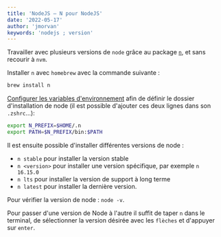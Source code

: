 ```yaml
---
title: 'NodeJS — N pour NodeJS'
date: '2022-05-17'
author: 'jmorvan'
keywords: 'nodejs ; version'
---
```


Travailler avec plusieurs versions de `node` grâce au package [`n`](https://github.com/tj/n), et sans recourir à `nvm`.
<!--### Installer l'aide de node
- `sudo npm cache clean -f` pour nettoyer le cache npm
- `sudo npm install -g n` pour installer node helper (n) globalement en utilisant la commande suivante.-->

Installer `n` avec `homebrew` avec la commande suivante : 
```bash
brew install n
```

[Configurer les variables d'environnement](https://github.com/tj/n?tab=readme-ov-file#optional-environment-variables) afin de définir le dossier d'installation de node (il est possible d'ajouter ces deux lignes dans son `.zshrc`…): 

```bash
export N_PREFIX=$HOME/.n
export PATH=$N_PREFIX/bin:$PATH
```

Il est ensuite possible d'installer différentes versions de node :
- `n stable` pour installer la version stable
- `n <version>` pour installer une version spécifique, par exemple `n 16.15.0`
- `n lts` pour installer la version de support à long terme
- `n latest` pour installer la dernière version.

Pour vérifier la version de node : `node -v`.

Pour passer d'une version de Node à l'autre il suffit de taper `n` dans le terminal, de sélectionner la version désirée avec les `flèches` et d'appuyer sur `enter`.